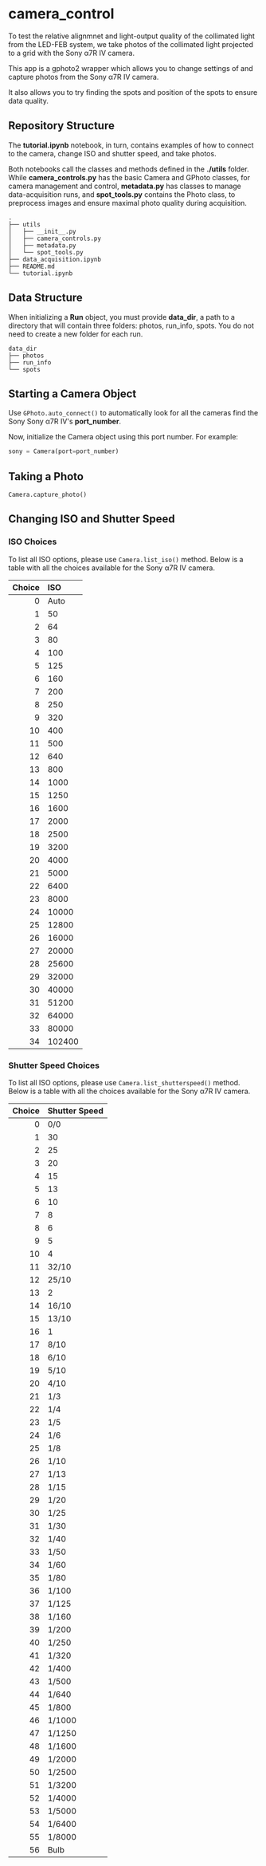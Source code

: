 # camera_control

To test the relative alignmnet and light-output quality of the collimated light from the LED-FEB system, we take photos of the collimated light projected to a grid with the Sony α7R IV camera. 

This app is a gphoto2 wrapper which allows you to change settings of and capture photos from the Sony α7R IV camera. 

It also allows you to try finding the spots and position of the spots to ensure data quality.

## Repository Structure

The __tutorial.ipynb__ notebook, in turn, contains examples of how to connect to the camera, change ISO and shutter speed, and take photos.

Both notebooks call the classes and methods defined in the __./utils__ folder. While __camera\_controls.py__ has the basic Camera and GPhoto classes, for camera management and control, __metadata.py__ has classes to manage data-acquisition runs, and __spot\_tools.py__ contains the Photo class, to preprocess images and ensure maximal photo quality during acquisition. 

```text
.
├── utils
│   ├── __init__.py 
│   ├── camera_controls.py
│   ├── metadata.py
│   └── spot_tools.py
├── data_acquisition.ipynb
├── README.md
└── tutorial.ipynb
```


## Data Structure

When initializing a __Run__ object, you must provide __data\_dir__, a path to a directory that will contain three folders: photos, run_info, spots. You do not need to create a new folder for each run. 

```text
data_dir
├── photos
├── run_info
└── spots
```

## Starting a Camera Object

Use `GPhoto.auto_connect()` to automatically look for all the cameras find the Sony Sony α7R IV's __port\_number__.  

Now, initialize the Camera object using this port number. For example:

```python
sony = Camera(port=port_number)
```

## Taking a Photo



`Camera.capture_photo()`

## Changing ISO and Shutter Speed

### ISO Choices

To list all ISO options, please use `Camera.list_iso()` method. Below is a table with all the choices available for the Sony α7R IV camera.

|   Choice | ISO    |
|---------:|:-------|
|        0 | Auto   |
|        1 | 50     |
|        2 | 64     |
|        3 | 80     |
|        4 | 100    |
|        5 | 125    |
|        6 | 160    |
|        7 | 200    |
|        8 | 250    |
|        9 | 320    |
|       10 | 400    |
|       11 | 500    |
|       12 | 640    |
|       13 | 800    |
|       14 | 1000   |
|       15 | 1250   |
|       16 | 1600   |
|       17 | 2000   |
|       18 | 2500   |
|       19 | 3200   |
|       20 | 4000   |
|       21 | 5000   |
|       22 | 6400   |
|       23 | 8000   |
|       24 | 10000  |
|       25 | 12800  |
|       26 | 16000  |
|       27 | 20000  |
|       28 | 25600  |
|       29 | 32000  |
|       30 | 40000  |
|       31 | 51200  |
|       32 | 64000  |
|       33 | 80000  |
|       34 | 102400 |


### Shutter Speed Choices

To list all ISO options, please use `Camera.list_shutterspeed()` method. Below is a table with all the choices available for the Sony α7R IV camera.

|   Choice | Shutter Speed   |
|---------:|:----------------|
|        0 | 0/0             |
|        1 | 30              |
|        2 | 25              |
|        3 | 20              |
|        4 | 15              |
|        5 | 13              |
|        6 | 10              |
|        7 | 8               |
|        8 | 6               |
|        9 | 5               |
|       10 | 4               |
|       11 | 32/10           |
|       12 | 25/10           |
|       13 | 2               |
|       14 | 16/10           |
|       15 | 13/10           |
|       16 | 1               |
|       17 | 8/10            |
|       18 | 6/10            |
|       19 | 5/10            |
|       20 | 4/10            |
|       21 | 1/3             |
|       22 | 1/4             |
|       23 | 1/5             |
|       24 | 1/6             |
|       25 | 1/8             |
|       26 | 1/10            |
|       27 | 1/13            |
|       28 | 1/15            |
|       29 | 1/20            |
|       30 | 1/25            |
|       31 | 1/30            |
|       32 | 1/40            |
|       33 | 1/50            |
|       34 | 1/60            |
|       35 | 1/80            |
|       36 | 1/100           |
|       37 | 1/125           |
|       38 | 1/160           |
|       39 | 1/200           |
|       40 | 1/250           |
|       41 | 1/320           |
|       42 | 1/400           |
|       43 | 1/500           |
|       44 | 1/640           |
|       45 | 1/800           |
|       46 | 1/1000          |
|       47 | 1/1250          |
|       48 | 1/1600          |
|       49 | 1/2000          |
|       50 | 1/2500          |
|       51 | 1/3200          |
|       52 | 1/4000          |
|       53 | 1/5000          |
|       54 | 1/6400          |
|       55 | 1/8000          |
|       56 | Bulb            |